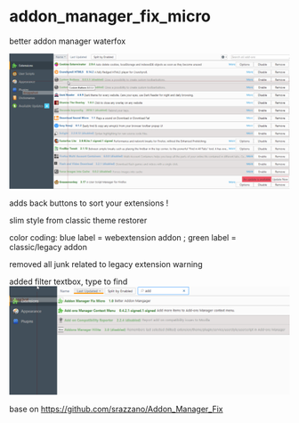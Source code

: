# addon_manager_fix_micro
better addon manager waterfox

![GitHub Logo](screenshot.png)


adds back buttons to sort your extensions !

slim style from classic theme restorer 

color coding: blue label = webextension addon ; green label = classic/legacy addon 

removed all junk related to legacy extension warning 


added filter textbox, type to find 
![GitHub Logo](screenshot2.png)


base on https://github.com/srazzano/Addon_Manager_Fix
